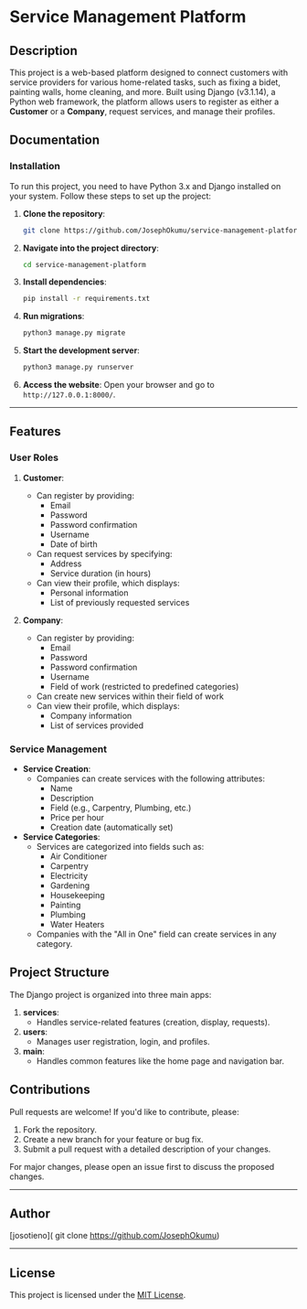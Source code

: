 # Service Management Platform

## Description
This project is a web-based platform designed to connect customers with service providers for various home-related tasks, such as fixing a bidet, painting walls, home cleaning, and more. Built using Django (v3.1.14), a Python web framework, the platform allows users to register as either a **Customer** or a **Company**, request services, and manage their profiles.

## Documentation

### Installation
To run this project, you need to have Python 3.x and Django installed on your system. Follow these steps to set up the project:

1. **Clone the repository**:
    ```bash
    git clone https://github.com/JosephOkumu/service-management-platform

    ```

2. **Navigate into the project directory**:
    ```bash
    cd service-management-platform
    ```

3. **Install dependencies**:
    ```bash
    pip install -r requirements.txt
    ```

4. **Run migrations**:
    ```bash
    python3 manage.py migrate
    ```

5. **Start the development server**:
    ```bash
    python3 manage.py runserver
    ```

6. **Access the website**:
    Open your browser and go to `http://127.0.0.1:8000/`.

---

## Features

### User Roles
1. **Customer**:
   - Can register by providing:
     - Email
     - Password
     - Password confirmation
     - Username
     - Date of birth
   - Can request services by specifying:
     - Address
     - Service duration (in hours)
   - Can view their profile, which displays:
     - Personal information
     - List of previously requested services

2. **Company**:
   - Can register by providing:
     - Email
     - Password
     - Password confirmation
     - Username
     - Field of work (restricted to predefined categories)
   - Can create new services within their field of work
   - Can view their profile, which displays:
     - Company information
     - List of services provided

### Service Management
- **Service Creation**:
  - Companies can create services with the following attributes:
    - Name
    - Description
    - Field (e.g., Carpentry, Plumbing, etc.)
    - Price per hour
    - Creation date (automatically set)
- **Service Categories**:
  - Services are categorized into fields such as:
    - Air Conditioner
    - Carpentry
    - Electricity
    - Gardening
    - Housekeeping
    - Painting
    - Plumbing
    - Water Heaters
  - Companies with the "All in One" field can create services in any category.


## Project Structure
The Django project is organized into three main apps:
1. **services**:
   - Handles service-related features (creation, display, requests).
2. **users**:
   - Manages user registration, login, and profiles.
3. **main**:
   - Handles common features like the home page and navigation bar.


## Contributions
Pull requests are welcome! If you'd like to contribute, please:
1. Fork the repository.
2. Create a new branch for your feature or bug fix.
3. Submit a pull request with a detailed description of your changes.

For major changes, please open an issue first to discuss the proposed changes.

---

## Author
[josotieno]( git clone https://github.com/JosephOkumu)

---

## License
This project is licensed under the [MIT License](./LICENSE).
